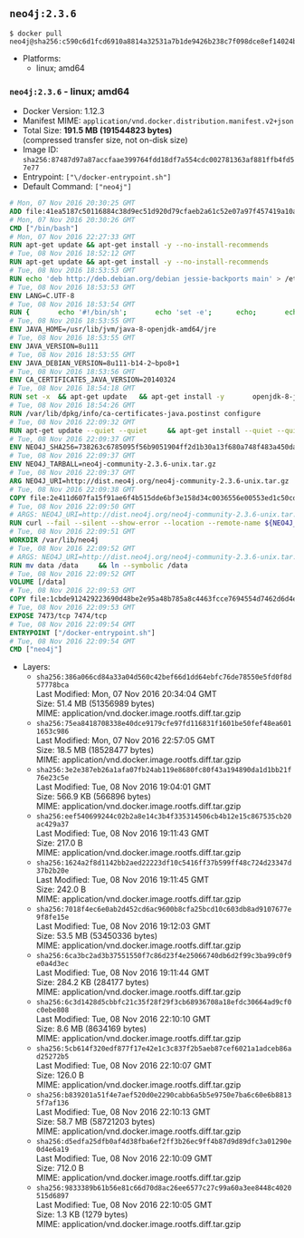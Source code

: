 ## `neo4j:2.3.6`

```console
$ docker pull neo4j@sha256:c590c6d1fcd6910a8814a32531a7b1de9426b238c7f098dce8ef14024b73bb8d
```

-	Platforms:
	-	linux; amd64

### `neo4j:2.3.6` - linux; amd64

-	Docker Version: 1.12.3
-	Manifest MIME: `application/vnd.docker.distribution.manifest.v2+json`
-	Total Size: **191.5 MB (191544823 bytes)**  
	(compressed transfer size, not on-disk size)
-	Image ID: `sha256:87487d97a87accfaae399764fdd18df7a554cdc002781363af881ffb4fd57e77`
-	Entrypoint: `["\/docker-entrypoint.sh"]`
-	Default Command: `["neo4j"]`

```dockerfile
# Mon, 07 Nov 2016 20:30:25 GMT
ADD file:41ea5187c50116884c38d9ec51d920d79cfaeb2a61c52e07a97f457419a10a4f in / 
# Mon, 07 Nov 2016 20:30:26 GMT
CMD ["/bin/bash"]
# Mon, 07 Nov 2016 22:27:33 GMT
RUN apt-get update && apt-get install -y --no-install-recommends 		ca-certificates 		curl 		wget 	&& rm -rf /var/lib/apt/lists/*
# Tue, 08 Nov 2016 18:52:12 GMT
RUN apt-get update && apt-get install -y --no-install-recommends 		bzip2 		unzip 		xz-utils 	&& rm -rf /var/lib/apt/lists/*
# Tue, 08 Nov 2016 18:53:53 GMT
RUN echo 'deb http://deb.debian.org/debian jessie-backports main' > /etc/apt/sources.list.d/jessie-backports.list
# Tue, 08 Nov 2016 18:53:53 GMT
ENV LANG=C.UTF-8
# Tue, 08 Nov 2016 18:53:54 GMT
RUN { 		echo '#!/bin/sh'; 		echo 'set -e'; 		echo; 		echo 'dirname "$(dirname "$(readlink -f "$(which javac || which java)")")"'; 	} > /usr/local/bin/docker-java-home 	&& chmod +x /usr/local/bin/docker-java-home
# Tue, 08 Nov 2016 18:53:55 GMT
ENV JAVA_HOME=/usr/lib/jvm/java-8-openjdk-amd64/jre
# Tue, 08 Nov 2016 18:53:55 GMT
ENV JAVA_VERSION=8u111
# Tue, 08 Nov 2016 18:53:55 GMT
ENV JAVA_DEBIAN_VERSION=8u111-b14-2~bpo8+1
# Tue, 08 Nov 2016 18:53:56 GMT
ENV CA_CERTIFICATES_JAVA_VERSION=20140324
# Tue, 08 Nov 2016 18:54:18 GMT
RUN set -x 	&& apt-get update 	&& apt-get install -y 		openjdk-8-jre-headless="$JAVA_DEBIAN_VERSION" 		ca-certificates-java="$CA_CERTIFICATES_JAVA_VERSION" 	&& rm -rf /var/lib/apt/lists/* 	&& [ "$JAVA_HOME" = "$(docker-java-home)" ]
# Tue, 08 Nov 2016 18:54:26 GMT
RUN /var/lib/dpkg/info/ca-certificates-java.postinst configure
# Tue, 08 Nov 2016 22:09:32 GMT
RUN apt-get update --quiet --quiet     && apt-get install --quiet --quiet --no-install-recommends lsof     && rm -rf /var/lib/apt/lists/*
# Tue, 08 Nov 2016 22:09:37 GMT
ENV NEO4J_SHA256=738263c6785095f56b9051904ff2d1b30a13f680a748f483a450da63b04a5667
# Tue, 08 Nov 2016 22:09:37 GMT
ENV NEO4J_TARBALL=neo4j-community-2.3.6-unix.tar.gz
# Tue, 08 Nov 2016 22:09:37 GMT
ARG NEO4J_URI=http://dist.neo4j.org/neo4j-community-2.3.6-unix.tar.gz
# Tue, 08 Nov 2016 22:09:38 GMT
COPY file:2e411d607fa15f91ae6f4b515dde6bf3e158d34c0036556e00553ed1c50cd63d in /tmp/ 
# Tue, 08 Nov 2016 22:09:50 GMT
# ARGS: NEO4J_URI=http://dist.neo4j.org/neo4j-community-2.3.6-unix.tar.gz
RUN curl --fail --silent --show-error --location --remote-name ${NEO4J_URI}     && echo "${NEO4J_SHA256} ${NEO4J_TARBALL}" | sha256sum --check --quiet -     && tar --extract --file ${NEO4J_TARBALL} --directory /var/lib     && mv /var/lib/neo4j-* /var/lib/neo4j     && rm ${NEO4J_TARBALL}
# Tue, 08 Nov 2016 22:09:51 GMT
WORKDIR /var/lib/neo4j
# Tue, 08 Nov 2016 22:09:52 GMT
# ARGS: NEO4J_URI=http://dist.neo4j.org/neo4j-community-2.3.6-unix.tar.gz
RUN mv data /data     && ln --symbolic /data
# Tue, 08 Nov 2016 22:09:52 GMT
VOLUME [/data]
# Tue, 08 Nov 2016 22:09:53 GMT
COPY file:1cbde912429223690d48be2e95a48b785a8c4463fcce7694554d7462d6d4eaae in /docker-entrypoint.sh 
# Tue, 08 Nov 2016 22:09:53 GMT
EXPOSE 7473/tcp 7474/tcp
# Tue, 08 Nov 2016 22:09:54 GMT
ENTRYPOINT ["/docker-entrypoint.sh"]
# Tue, 08 Nov 2016 22:09:54 GMT
CMD ["neo4j"]
```

-	Layers:
	-	`sha256:386a066cd84a33a04d560c42bef66d1dd64ebfc76de78550e5fd0f8d57778bca`  
		Last Modified: Mon, 07 Nov 2016 20:34:04 GMT  
		Size: 51.4 MB (51356989 bytes)  
		MIME: application/vnd.docker.image.rootfs.diff.tar.gzip
	-	`sha256:75ea8418708338e40dce9179cfe97fd116831f1601be50fef48ea6011653c986`  
		Last Modified: Mon, 07 Nov 2016 22:57:05 GMT  
		Size: 18.5 MB (18528477 bytes)  
		MIME: application/vnd.docker.image.rootfs.diff.tar.gzip
	-	`sha256:3e2e387eb26a1afa07fb24ab119e8680fc80f43a194890da1d1bb21f76e23c5e`  
		Last Modified: Tue, 08 Nov 2016 19:04:01 GMT  
		Size: 566.9 KB (566896 bytes)  
		MIME: application/vnd.docker.image.rootfs.diff.tar.gzip
	-	`sha256:eef540699244c02b2a8e14c3b4f335314506cb4b12e15c867535cb20ac429a37`  
		Last Modified: Tue, 08 Nov 2016 19:11:43 GMT  
		Size: 217.0 B  
		MIME: application/vnd.docker.image.rootfs.diff.tar.gzip
	-	`sha256:1624a2f8d1142bb2aed22223df10c5416ff37b599ff48c724d23347d37b2b20e`  
		Last Modified: Tue, 08 Nov 2016 19:11:45 GMT  
		Size: 242.0 B  
		MIME: application/vnd.docker.image.rootfs.diff.tar.gzip
	-	`sha256:7018f4ec6e0ab2d452cd6ac9600b8cfa25bcd10c603db8ad9107677e9f8fe15e`  
		Last Modified: Tue, 08 Nov 2016 19:12:03 GMT  
		Size: 53.5 MB (53450336 bytes)  
		MIME: application/vnd.docker.image.rootfs.diff.tar.gzip
	-	`sha256:6ca3bc2ad3b37551550f7c86d23f4e25066740db6d2f99c3ba99c0f9e0a4d3ec`  
		Last Modified: Tue, 08 Nov 2016 19:11:44 GMT  
		Size: 284.2 KB (284177 bytes)  
		MIME: application/vnd.docker.image.rootfs.diff.tar.gzip
	-	`sha256:6c3d1428d5cbbfc21c35f28f29f3cb68936708a18efdc30664ad9cf0c0ebe808`  
		Last Modified: Tue, 08 Nov 2016 22:10:10 GMT  
		Size: 8.6 MB (8634169 bytes)  
		MIME: application/vnd.docker.image.rootfs.diff.tar.gzip
	-	`sha256:5cb614f320edf877f17e42e1c3c837f2b5aeb87cef6021a1adceb86ad25272b5`  
		Last Modified: Tue, 08 Nov 2016 22:10:07 GMT  
		Size: 126.0 B  
		MIME: application/vnd.docker.image.rootfs.diff.tar.gzip
	-	`sha256:b839201a51f4e7aef520d0e2290cabb6a5b5e9750e7ba6c60e6b88135f7af136`  
		Last Modified: Tue, 08 Nov 2016 22:10:13 GMT  
		Size: 58.7 MB (58721203 bytes)  
		MIME: application/vnd.docker.image.rootfs.diff.tar.gzip
	-	`sha256:d5edfa25dfb0af4d38fba6ef2ff3b26ec9ff4b87d9d89dfc3a01290e0d4e6a19`  
		Last Modified: Tue, 08 Nov 2016 22:10:09 GMT  
		Size: 712.0 B  
		MIME: application/vnd.docker.image.rootfs.diff.tar.gzip
	-	`sha256:9833389b61b56e81c66d70d8ac26ee6577c27c99a60a3ee8448c4020515d6897`  
		Last Modified: Tue, 08 Nov 2016 22:10:05 GMT  
		Size: 1.3 KB (1279 bytes)  
		MIME: application/vnd.docker.image.rootfs.diff.tar.gzip
